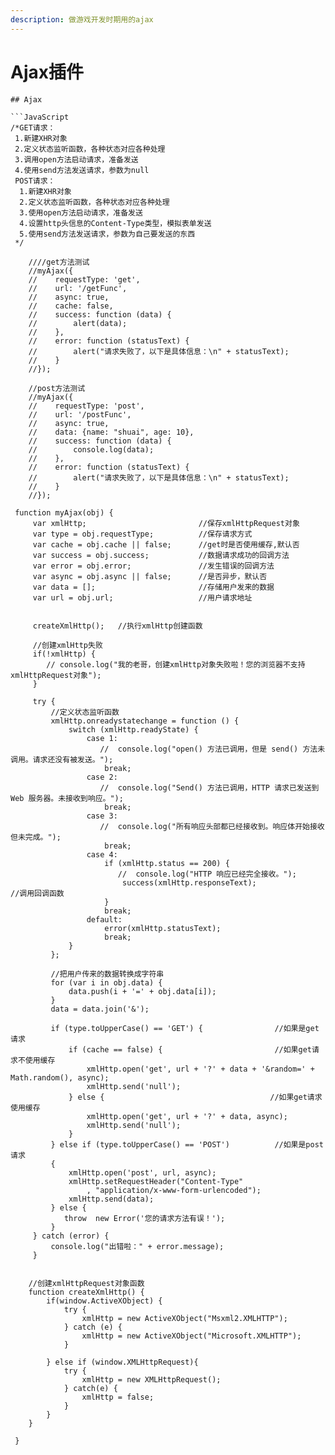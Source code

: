 ```yaml
---
description: 做游戏开发时期用的ajax
---
```


# Ajax插件

```text
## Ajax

```JavaScript
/*GET请求：
 1.新建XHR对象
 2.定义状态监听函数，各种状态对应各种处理
 3.调用open方法启动请求，准备发送
 4.使用send方法发送请求，参数为null
 POST请求：
  1.新建XHR对象
  2.定义状态监听函数，各种状态对应各种处理
  3.使用open方法启动请求，准备发送
  4.设置http头信息的Content-Type类型，模拟表单发送
  5.使用send方法发送请求，参数为自己要发送的东西
 */

    ////get方法测试
    //myAjax({
    //    requestType: 'get',
    //    url: '/getFunc',
    //    async: true,
    //    cache: false,
    //    success: function (data) {
    //        alert(data);
    //    },
    //    error: function (statusText) {
    //        alert("请求失败了，以下是具体信息：\n" + statusText);
    //    }
    //});

    //post方法测试
    //myAjax({
    //    requestType: 'post',
    //    url: '/postFunc',
    //    async: true,
    //    data: {name: "shuai", age: 10},
    //    success: function (data) {
    //        console.log(data);
    //    },
    //    error: function (statusText) {
    //        alert("请求失败了，以下是具体信息：\n" + statusText);
    //    }
    //});

 function myAjax(obj) {
     var xmlHttp;                         //保存xmlHttpRequest对象
     var type = obj.requestType;          //保存请求方式
     var cache = obj.cache || false;      //get时是否使用缓存,默认否
     var success = obj.success;           //数据请求成功的回调方法
     var error = obj.error;               //发生错误的回调方法
     var async = obj.async || false;      //是否异步，默认否
     var data = [];                       //存储用户发来的数据
     var url = obj.url;                   //用户请求地址


     createXmlHttp();   //执行xmlHttp创建函数

     //创建xmlHttp失败
     if(!xmlHttp) {
        // console.log("我的老哥，创建xmlHttp对象失败啦！您的浏览器不支持xmlHttpRequest对象");
     }

     try {
         //定义状态监听函数
         xmlHttp.onreadystatechange = function () {
             switch (xmlHttp.readyState) {
                 case 1:
                    //  console.log("open() 方法已调用，但是 send() 方法未调用。请求还没有被发送。");
                     break;
                 case 2:
                    //  console.log("Send() 方法已调用，HTTP 请求已发送到 Web 服务器。未接收到响应。");
                     break;
                 case 3:
                    //  console.log("所有响应头部都已经接收到。响应体开始接收但未完成。");
                     break;
                 case 4:
                     if (xmlHttp.status == 200) {
                        //  console.log("HTTP 响应已经完全接收。");
                         success(xmlHttp.responseText);                              //调用回调函数
                     }
                     break;
                 default:
                     error(xmlHttp.statusText);
                     break;
             }
         };

         //把用户传来的数据转换成字符串
         for (var i in obj.data) {
             data.push(i + '=' + obj.data[i]);
         }
         data = data.join('&');

         if (type.toUpperCase() == 'GET') {                //如果是get请求
             if (cache == false) {                         //如果get请求不使用缓存
                 xmlHttp.open('get', url + '?' + data + '&random=' + Math.random(), async);
                 xmlHttp.send('null');
             } else {                                     //如果get请求使用缓存
                 xmlHttp.open('get', url + '?' + data, async);
                 xmlHttp.send('null');
             }
         } else if (type.toUpperCase() == 'POST')          //如果是post请求
         {
             xmlHttp.open('post', url, async);
             xmlHttp.setRequestHeader("Content-Type"
                 , "application/x-www-form-urlencoded");
             xmlHttp.send(data);
         } else {
            throw  new Error('您的请求方法有误！');
         }
     } catch (error) {
         console.log("出错啦：" + error.message);
     }


    //创建xmlHttpRequest对象函数
    function createXmlHttp() {
        if(window.ActiveXObject) {
            try {
                xmlHttp = new ActiveXObject("Msxml2.XMLHTTP");
            } catch (e) {
                xmlHttp = new ActiveXObject("Microsoft.XMLHTTP");
            }

        } else if (window.XMLHttpRequest){
            try {
                xmlHttp = new XMLHttpRequest();
            } catch(e) {
                xmlHttp = false;
            }
        }
    }

 }

```
```

